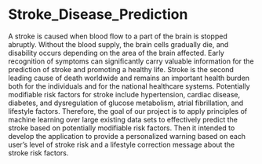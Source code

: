# Stroke_Disease_Prediction
A stroke is caused when blood flow to a part of the brain is stopped abruptly. Without  the blood supply, the brain cells gradually die, and disability occurs depending on the area of the  brain affected. Early recognition of symptoms can significantly carry valuable information for the  prediction of stroke and promoting a healthy life. 
Stroke is the second leading cause of death worldwide and remains an important health burden both for the individuals and for the national healthcare systems. Potentially modifiable risk factors for stroke include hypertension, cardiac disease, diabetes, and dysregulation of glucose metabolism, atrial fibrillation, and lifestyle factors. 
Therefore, the goal of our project is to apply principles of machine learning over large existing data sets to effectively predict the stroke based on potentially modifiable risk factors. Then it intended to develop the application to provide a personalized warning based on each user’s level of stroke risk and a lifestyle correction message about the stroke risk factors.
